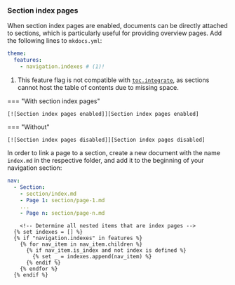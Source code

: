 
### Section index pages

When section index pages are enabled, documents can be directly attached to
sections, which is particularly useful for providing overview pages. Add the
following lines to `mkdocs.yml`:

``` yaml
theme:
  features:
    - navigation.indexes # (1)!
```

1.  This feature flag is not compatible with [`toc.integrate`][toc.integrate],
    as sections cannot host the table of contents due to missing space.

=== "With section index pages"

    [![Section index pages enabled]][Section index pages enabled]

=== "Without"

    [![Section index pages disabled]][Section index pages disabled]

In order to link a page to a section, create a new document with the name
`index.md` in the respective folder, and add it to the beginning of your
navigation section:

``` yaml
nav:
  - Section:
    - section/index.md
    - Page 1: section/page-1.md
    ...
    - Page n: section/page-n.md
```

  [Section index pages support]: https://github.com/squidfunk/mkdocs-material/releases/tag/7.3.0
  [Section index pages enabled]: ../assets/screenshots/navigation-index-on.png
  [Section index pages disabled]: ../assets/screenshots/navigation-index-off.png
  [toc.integrate]: #navigation-integration


        <!-- Determine all nested items that are index pages -->
      {% set indexes = [] %}
      {% if "navigation.indexes" in features %}
        {% for nav_item in nav_item.children %}
          {% if nav_item.is_index and not index is defined %}
            {% set _ = indexes.append(nav_item) %}
          {% endif %}
        {% endfor %}
      {% endif %}
